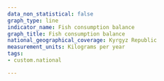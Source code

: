 ```yaml
---
data_non_statistical: false
graph_type: line
indicator_name: Fish consumption balance
graph_title: Fish consumption balance
national_geographical_coverage: Kyrgyz Republic
measurement_units: Kilograms per year
tags:
- custom.national

---
```

